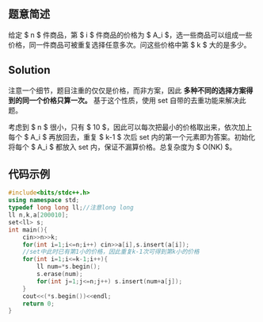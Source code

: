 ## 题意简述

给定 $ n $ 件商品，第 $ i $ 件商品的价格为 $ A_i $，选一些商品可以组成一些价格，同一件商品可被重复选择任意多次。问这些价格中第 $ k $ 大的是多少。

## Solution

注意一个细节，题目注重的仅仅是价格，而非方案，因此 **多种不同的选择方案得到的同一个价格只算一次。** 基于这个性质，使用 set 自带的去重功能来解决此题。

考虑到 $ n $ 很小，只有 $ 10 $，因此可以每次把最小的价格取出来，依次加上每个 $ A_i $ 再放回去，重复 $ k-1 $ 次后 set 内的第一个元素即为答案。初始化将每个 $ A_i $ 都放入 set 内，保证不漏算价格。总复杂度为 $ O(NK) $。

## 代码示例

```cpp
#include<bits/stdc++.h>
using namespace std;
typedef long long ll;//注意long long
ll n,k,a[200010];
set<ll> s;
int main(){
	cin>>n>>k;
	for(int i=1;i<=n;i++) cin>>a[i],s.insert(a[i]);
	//set中此时已有第1小的价格，因此重复k-1次可得到第k小的价格
   	for(int i=1;i<=k-1;i++){
		ll num=*s.begin();
		s.erase(num);
		for(int j=1;j<=n;j++) s.insert(num+a[j]);
	}
	cout<<(*s.begin())<<endl;
	return 0;
}
```